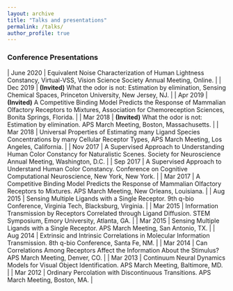 ```yaml
---
layout: archive
title: "Talks and presentations"
permalink: /talks/
author_profile: true
---
```


### Conference Presentations

| June 2020 |	Equivalent Noise Characterization of Human Lightness Constancy, Virtual-VSS, Vision Science Society Annual Meeting, Online.                                                        |
| Dec 2019  | **(Invited)** What the odor is not: Estimation by elimination, Sensing Chemical Spaces, Princeton University, New Jersey, NJ.                                                      |
| Apr 2019 	|	**(Invited)** A Competitive Binding Model Predicts the Response of Mammalian Olfactory Receptors to Mixtures, Association for Chemoreception Sciences, Bonita Springs, Florida.    |
| Mar 2018  |	**(Invited)** What the odor is not: Estimation by elimination. APS March Meeting, Boston, Massachusetts.                                                                           |
| Mar 2018 	| Universal Properties of Estimating many Ligand Species Concentrations by many Cellular Receptor Types, APS March Meeting, Los Angeles, California.                                 |
| Nov 2017 	| A Supervised Approach to Understanding Human Color Constancy for Naturalistic Scenes.			Society for Neuroscience Annual Meeting, Washington, D.C.                                |
| Sep 2017 	| A Supervised Approach to Understand Human Color Constancy. Conference on Cognitive Computational Neuroscience, New York, New York.                                                 |
| Mar 2017 	| A Competitive Binding Model Predicts the Response of Mammalian Olfactory Receptors to Mixtures. APS March Meeting, New Orleans, Louisiana.                                         |
| Aug 2015 	| Sensing Multiple Ligands with a Single Receptor. 9th q-bio Conference, Virginia Tech, Blacksburg, Virginia.                                                                        |
| Mar 2015 	| Information Transmission by Receptors Correlated through Ligand Diffusion. STEM Symposium, Emory University, Atlanta, GA.                                                          |
| Mar 2015 	| Sensing Multiple Ligands with a Single Receptor. APS March Meeting, San Antonio, TX.                                                                                               |
| Aug 2014 	| Extrinsic and Intrinsic Correlations in Molecular Information Transmission. 8th q-bio Conference, Santa Fe, NM.                                                                    |
| Mar 2014 	| Can Correlations Among Receptors Affect the Information About the Stimulus? APS March Meeting, Denver, CO.                                                                         |
| Mar 2013 	| Continuum Neural Dynamics Models for Visual Object Identification. APS March Meeting, Baltimore, MD.                                                                               |
| Mar 2012  |	Ordinary Percolation with Discontinuous Transitions. APS March Meeting, Boston, MA.                                                                                                |
